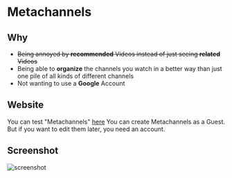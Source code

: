 # Metachannels

## Why

* ~~Being annoyed by **recommended** Videos instead of just seeing **related** Videos~~
* Being able to **organize** the channels you watch in a better way than just one pile of all kinds of different channels
* Not wanting to use a **Google** Account

## Website

You can test "Metachannels" [here](http://metachannels.ga/)
You can create Metachannels as a Guest. But if you want to edit them later, you need an account.

## Screenshot

![screenshot](https://i.imgur.com/YBHIYDb.jpg)
